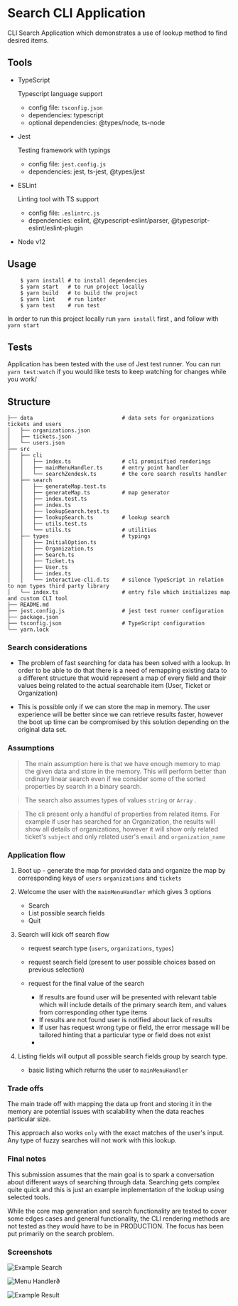 # Search CLI Application 

CLI Search Application which demonstrates a use of lookup method to find desired items. 

## Tools

-   TypeScript

    Typescript language support
    -   config file: `tsconfig.json`
    -   dependencies: typescript
    -   optional dependencies: @types/node, ts-node

-   Jest

    Testing framework with typings
    -   config file: `jest.config.js`
    -   dependencies: jest, ts-jest, @types/jest

-   ESLint

    Linting tool with TS support
    -   config file: `.eslintrc.js`
    -   dependencies: eslint, @typescript-eslint/parser, @typescript-eslint/eslint-plugin

-   Node v12

## Usage

```
    $ yarn install # to install dependencies
    $ yarn start   # to run project locally
    $ yarn build   # to build the project
    $ yarn lint    # run linter
    $ yarn test    # run test 
```
In order to run this project locally run `yarn install` first , and follow with `yarn start`

## Tests 
 
Application has been tested with the use of Jest test runner. You can run `yarn test:watch` if you would like tests to keep watching for changes while you work/

## Structure

```
├── data                            # data sets for organizations tickets and users
│   ├── organizations.json
│   ├── tickets.json
│   └── users.json
├── src 
│   ├── cli             
│   │   ├── index.ts                # cli promisified renderings 
│   │   ├── mainMenuHandler.ts      # entry point handler
│   │   └── searchZendesk.ts        # the core search results handler
│   ├── search
│   │   ├── generateMap.test.ts     
│   │   ├── generateMap.ts          # map generator
│   │   ├── index.test.ts       
│   │   ├── index.ts                
│   │   ├── lookupSearch.test.ts
│   │   ├── lookupSearch.ts         # lookup search
│   │   ├── utils.test.ts
│   │   └── utils.ts                # utilities 
│   ├── types                       # typings
│   │   ├── InitialOption.ts
│   │   ├── Organization.ts
│   │   ├── Search.ts
│   │   ├── Ticket.ts
│   │   ├── User.ts
│   │   ├── index.ts
│   │   └── interactive-cli.d.ts    # silence TypeScript in relation to non types third party library
│   └── index.ts                    # entry file which initializes map and custom CLI tool
├── README.md
├── jest.config.js                  # jest test runner configuration
├── package.json    
├── tsconfig.json                   # TypeScript configuration
└── yarn.lock
```

### Search considerations

- The problem of fast searching for data has been solved with a lookup. In order to be able to do that there is a need of remapping existing data to a different structure that would represent a map of every field and their values being related to the actual searchable item (User, Ticket or Organization)

- This is possible only if we can store the map in memory. The user experience will be better since we can retrieve results faster, however the boot up time can be compromised by this solution depending on the original data set. 

### Assumptions

> The main assumption here is that we have enough memory to map the given data and store in the memory. This will perform better than ordinary linear search even if we consider some of the sorted properties by search in a binary search. 

> The search also assumes types of values `string` or `Array` . 

> The cli present only a handful of properties from related items. For example if user has searched for an Organization, the results will show all details of organizations, however it will show only related ticket's `subject` and only related user's `email` and `organization_name`

### Application flow

1. Boot up - generate the map for provided data and organize the map by corresponding keys of `users` `organizations` and `tickets`
2. Welcome the user with the `mainMenuHandler` which gives 3 options
   - Search
   - List possible search fields
   - Quit

3. Search will kick off search flow 

    - request search type (`users`, `organizations`, `types`)
    - request search field (present to user possible choices based on previous selection)
    - request for the final value of the search

        - If results are found user will be presented with relevant table which will include details of the primary search item, and values from corresponding other type items
        - If results are not found user is notified about lack of results
        - If user has request wrong type or field, the error message will be tailored hinting that a particular type or field does not exist 
        - 
4. Listing fields will output all possible search fields group by search type. 
    - basic listing which returns the user to `mainMenuHandler`

### Trade offs

The main trade off with mapping the data up front and storing it in the memory are potential issues with scalability when the data reaches particular size. 

This approach also works `only` with the exact matches of the user's input. Any type of fuzzy searches will not work with this lookup.

### Final notes

This submission assumes that the main goal is to spark a conversation about different ways of searching through data. Searching gets complex quite quick and this is just an example implementation of the lookup using selected tools. 

While the core map generation and search functionality are tested to cover some edges cases and general functionality, the CLI rendering methods are not tested as they would have to be in PRODUCTION. The focus has been put primarily on the search problem.

### Screenshots 

![Example Search](./assets/sample_cli.gif)

![Menu Handler](./assets/mainMenuHandler.png)∂

![Example Result](./assets/result.png)



